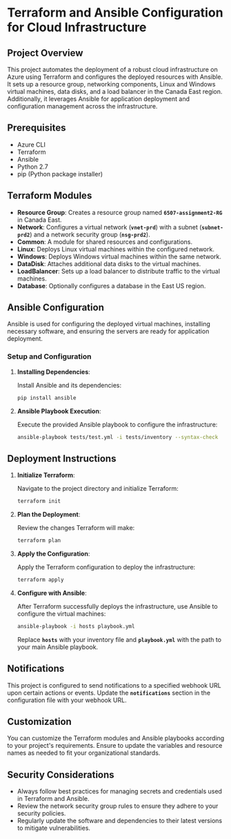 # **Terraform and Ansible Configuration for Cloud Infrastructure**

## **Project Overview**

This project automates the deployment of a robust cloud infrastructure on Azure using Terraform and configures the deployed resources with Ansible. It sets up a resource group, networking components, Linux and Windows virtual machines, data disks, and a load balancer in the Canada East region. Additionally, it leverages Ansible for application deployment and configuration management across the infrastructure.

## **Prerequisites**

- Azure CLI
- Terraform
- Ansible
- Python 2.7
- pip (Python package installer)

## **Terraform Modules**

- **Resource Group**: Creates a resource group named **`6507-assignment2-RG`** in Canada East.
- **Network**: Configures a virtual network (**`vnet-prd`**) with a subnet (**`subnet-prd2`**) and a network security group (**`nsg-prd2`**).
- **Common**: A module for shared resources and configurations.
- **Linux**: Deploys Linux virtual machines within the configured network.
- **Windows**: Deploys Windows virtual machines within the same network.
- **DataDisk**: Attaches additional data disks to the virtual machines.
- **LoadBalancer**: Sets up a load balancer to distribute traffic to the virtual machines.
- **Database**: Optionally configures a database in the East US region.

## **Ansible Configuration**

Ansible is used for configuring the deployed virtual machines, installing necessary software, and ensuring the servers are ready for application deployment.

### **Setup and Configuration**

1. **Installing Dependencies**:

    Install Ansible and its dependencies:

    ```bash
    pip install ansible
    ```

2. **Ansible Playbook Execution**:

    Execute the provided Ansible playbook to configure the infrastructure:

    ```bash
    ansible-playbook tests/test.yml -i tests/inventory --syntax-check
    ```


## **Deployment Instructions**

1. **Initialize Terraform**:

    Navigate to the project directory and initialize Terraform:

    ```bash
    terraform init
    ```

2. **Plan the Deployment**:

    Review the changes Terraform will make:

    ```bash
    terraform plan
    ```

3. **Apply the Configuration**:

    Apply the Terraform configuration to deploy the infrastructure:

    ```bash
    terraform apply
    ```

4. **Configure with Ansible**:

    After Terraform successfully deploys the infrastructure, use Ansible to configure the virtual machines:

    ```bash
    ansible-playbook -i hosts playbook.yml
    ```

    Replace **`hosts`** with your inventory file and **`playbook.yml`** with the path to your main Ansible playbook.


## **Notifications**

This project is configured to send notifications to a specified webhook URL upon certain actions or events. Update the **`notifications`** section in the configuration file with your webhook URL.

## **Customization**

You can customize the Terraform modules and Ansible playbooks according to your project's requirements. Ensure to update the variables and resource names as needed to fit your organizational standards.

## **Security Considerations**

- Always follow best practices for managing secrets and credentials used in Terraform and Ansible.
- Review the network security group rules to ensure they adhere to your security policies.
- Regularly update the software and dependencies to their latest versions to mitigate vulnerabilities.
